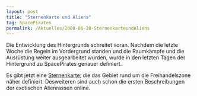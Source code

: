 ```yaml
---
layout: post
title: "Sternenkarte und Aliens"
tag: SpacePirates
permalink: /Aktuelles/2008-06-28-SternenkarteundAliens
---
```


Die Entwicklung des Hintergrunds schreitet voran. Nachdem die letzte Woche die Regeln im Vordergrund standen und die Raumkämpfe und die Ausrüstung weiter ausgearbeitet wurden, wurde in den letzten Tagen der Hintergrund zu SpacePirates genauer definiert.

Es gibt jetzt eine [Sternenkarte](https://spacepirates.jcgames.de/Weltraum/Sternenkarte/), die das Gebiet rund um die Freihandelszone näher definiert. Desweiteren sind auch schon die ersten Beschreibungen der exotischen Alienrassen online.



